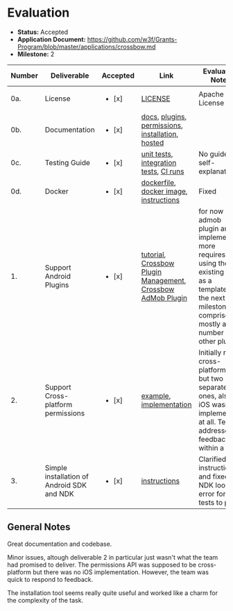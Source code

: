 # Evaluation

- **Status:** Accepted
- **Application Document:** https://github.com/w3f/Grants-Program/blob/master/applications/crossbow.md
- **Milestone:** 2

| Number | Deliverable | Accepted | Link | Evaluation Notes |
| ------ | ----------- | -------- | ---- |----------------- |
| 0a. | License | <ul><li>[x] </li></ul> | [LICENSE](https://github.com/dodorare/crossbow/blob/v0.1.7/LICENSE) | Apache License 2.0 |
| 0b. | Documentation | <ul><li>[x] </li></ul> | [docs](https://github.com/dodorare/crossbow/tree/v0.1.7/docs), [plugins](https://github.com/dodorare/crossbow/blob/v0.1.7/docs/src/crossbow/android-plugins.md), [permissions](https://github.com/dodorare/crossbow/blob/v0.1.7/docs/src/crossbow/permissions.md), [installation](https://github.com/dodorare/crossbow/blob/v0.1.7/docs/src/crossbundle/command-install.md), [hosted](https://crossbow.dodorare.com/) | 
| 0c. | Testing Guide | <ul><li>[x] </li></ul> | [unit tests](https://github.com/dodorare/crossbow/blob/v0.1.7/crossbundle/cli/tests/), [integration tests](https://github.com/dodorare/crossbow/blob/v0.1.7/crossbundle/cli/tests/build_gradle.rs), [CI runs](https://github.com/dodorare/crossbow/blob/v0.1.7/.github/workflows/ci.yml) | No guide but self-explanatory
| 0d. | Docker | <ul><li>[x] </li></ul> | [dockerfile](https://github.com/dodorare/crossbow/blob/v0.1.7/.github/docker/crossbundle.Dockerfile), [docker image](https://github.com/dodorare/crossbow/pkgs/container/crossbundle), [instructions](https://github.com/dodorare/crossbow/blob/b1c35e43d3335da3932aa9519fd05aee461ea514/docs/other-docker.md) | Fixed
| 1. | Support Android Plugins | <ul><li>[x] </li></ul> |  [tutorial](https://github.com/dodorare/crossbow/blob/v0.1.7/docs/src/crossbow/android-plugins.md), [Crossbow Plugin Management](https://github.com/dodorare/crossbow/tree/v0.1.7/platform/android/java/lib/src/com/crossbow/library/plugin), [Crossbow AdMob Plugin](https://github.com/dodorare/crossbow/tree/v0.1.7/plugins/admob) | for now only admob plugin and implementing more requires using the existing one as a template, but the next milestone comprises mostly a number of other plugins |
| 2. | Support Cross-platform permissions | <ul><li>[x] </li></ul> | [example](https://github.com/dodorare/crossbow/tree/v0.1.7/examples/macroquad-permissions), [implementation](https://github.com/dodorare/crossbow/tree/v0.1.7/src/permission) | Initially not a cross-platform API but two separate ones, also iOS wasn't implemented at all. Team addressed feedback within a day
| 3. | Simple installation of Android SDK and NDK | <ul><li>[x] </li></ul> | [instructions](https://github.com/dodorare/crossbow/blob/v0.1.7/docs/src/crossbundle/command-install.md) | Clarified instructions and fixed an NDK lookup error for tests to pass |


## General Notes

Great documentation and codebase.

Minor issues, altough deliverable 2 in particular just wasn't what the team had promised to deliver.
The permissions API was supposed to be cross-platform but there was no iOS implementation.
However, the team was quick to respond to feedback.

The installation tool seems really quite useful and worked like a charm for the complexity of the task.
